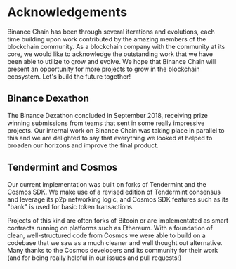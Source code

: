 # Acknowledgements

Binance Chain has been through several iterations and evolutions, each time building upon work contributed by the amazing members of the blockchain community. As a blockchain company with the community at its core, we would like to acknowledge the outstanding work that we have been able to utilize to grow and evolve. We hope that Binance Chain will present an opportunity for more projects to grow in the blockchain ecosystem. Let's build the future together!

## Binance Dexathon

The Binance Dexathon concluded in September 2018, receiving prize winning submissions from teams that sent in some really impressive projects. Our internal work on Binance Chain was taking place in parallel to this and we are delighted to say that everything we looked at helped to broaden our horizons and improve the final product.

## Tendermint and Cosmos

Our current implementation was built on forks of Tendermint and the Cosmos SDK. We make use of a revised edition of Tendermint consensus and leverage its p2p networking logic, and Cosmos SDK features such as its "bank" is used for basic token transactions.

Projects of this kind are often forks of Bitcoin or are implementated as smart contracts running on platforms such as Ethereum. With a foundation of clean, well-structured code from Cosmos we were able to build on a codebase that we saw as a much cleaner and well thought out alternative. Many thanks to the Cosmos developers and its community for their work (and for being really helpful in our issues and pull requests!)
